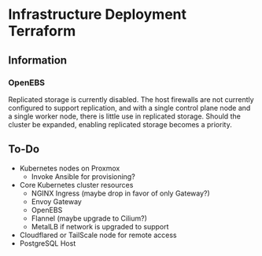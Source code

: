 # Infrastructure Deployment Terraform

## Information
### OpenEBS
Replicated storage is currently disabled. The host firewalls are not currently configured to support replication, and with a single control plane node and a single worker node, there is little use in replicated storage. Should the cluster be expanded, enabling replicated storage becomes a priority.

## To-Do
- Kubernetes nodes on Proxmox
    - Invoke Ansible for provisioning?
- Core Kubernetes cluster resources
    - NGINX Ingress (maybe drop in favor of only Gateway?)
    - Envoy Gateway
    - OpenEBS
    - Flannel (maybe upgrade to Cilium?)
    - MetalLB if network is upgraded to support
- Cloudflared or TailScale node for remote access
- PostgreSQL Host